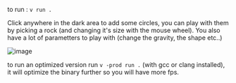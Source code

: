 to run : `v run .`

Click anywhere in the dark area to add some circles, you can play with them by picking a rock (and changing it's size with the mouse wheel). You also have a lot of parametters to play with (change the gravity, the shape etc..)

![image](https://github.com/user-attachments/assets/829a0426-3996-492e-a7b2-a827705853d8)

to run an optimized version run `v -prod run .` (with gcc or clang installed), it will optimize the binary further so you will have more fps.
